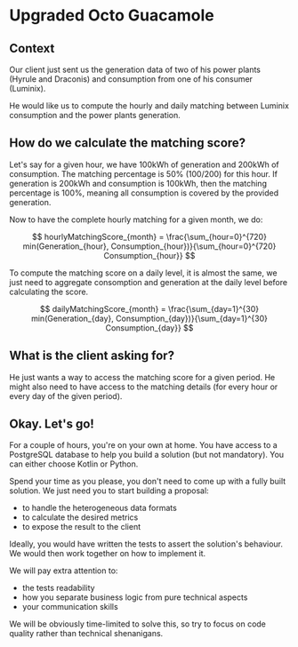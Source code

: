 # Upgraded Octo Guacamole
## Context
Our client just sent us the generation data of two of his power plants (Hyrule and Draconis) and consumption from one of his consumer (Luminix). 

He would like us to compute the hourly and daily matching between Luminix consumption and the power plants generation.

## How do we calculate the matching score?

Let's say for a given hour, we have 100kWh of generation and 200kWh of consumption. The matching percentage is 50% (100/200) for this hour. 
If generation is 200kWh and consumption is 100kWh, then the matching percentage is 100%, meaning all consumption is covered by the provided generation.


Now to have the complete hourly matching for a given month, we do:

$$ hourlyMatchingScore_{month} =  \frac{\sum_{hour=0}^{720} min(Generation_{hour}, Consumption_{hour})}{\sum_{hour=0}^{720} Consumption_{hour}} $$


To compute the matching score on a daily level, it is almost the same, we just need to aggregate consomption and generation at the daily level before calculating the score.

$$ dailyMatchingScore_{month} =  \frac{\sum_{day=1}^{30} min(Generation_{day}, Consumption_{day})}{\sum_{day=1}^{30} Consumption_{day}} $$

## What is the client asking for?

He just wants a way to access the matching score for a given period. He might also need to have access to the matching details (for every hour or every day of the given period).

## Okay. Let's go!

For a couple of hours, you're on your own at home. You have access to a PostgreSQL database to help you build a solution (but not mandatory). You can either choose Kotlin or Python.

Spend your time as you please, you don't need to come up with a fully built solution. We just need you to start building a proposal:
- to handle the heterogeneous data formats
- to calculate the desired metrics
- to expose the result to the client

Ideally, you would have written the tests to assert the solution's behaviour. We would then work together on how to implement it.

We will pay extra attention to:
- the tests readability
- how you separate business logic from pure technical aspects
- your communication skills

We will be obviously time-limited to solve this, so try to focus on code quality rather than technical shenanigans.



